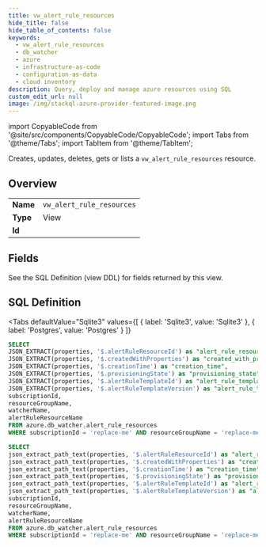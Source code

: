 ```yaml
--- 
title: vw_alert_rule_resources
hide_title: false
hide_table_of_contents: false
keywords:
  - vw_alert_rule_resources
  - db_watcher
  - azure
  - infrastructure-as-code
  - configuration-as-data
  - cloud inventory
description: Query, deploy and manage azure resources using SQL
custom_edit_url: null
image: /img/stackql-azure-provider-featured-image.png
---
```


import CopyableCode from '@site/src/components/CopyableCode/CopyableCode';
import Tabs from '@theme/Tabs';
import TabItem from '@theme/TabItem';

Creates, updates, deletes, gets or lists a <code>vw_alert_rule_resources</code> resource.

## Overview
<table><tbody>
<tr><td><b>Name</b></td><td><code>vw_alert_rule_resources</code></td></tr>
<tr><td><b>Type</b></td><td>View</td></tr>
<tr><td><b>Id</b></td><td><CopyableCode code="azure.db_watcher.vw_alert_rule_resources" /></td></tr>
</tbody></table>

## Fields

See the SQL Definition (view DDL) for fields returned by this view.

## SQL Definition

<Tabs
defaultValue="Sqlite3"
values={[
{ label: 'Sqlite3', value: 'Sqlite3' },
{ label: 'Postgres', value: 'Postgres' }
]}
>
<TabItem value="Sqlite3">

```sql
SELECT
JSON_EXTRACT(properties, '$.alertRuleResourceId') as "alert_rule_resource_id",
JSON_EXTRACT(properties, '$.createdWithProperties') as "created_with_properties",
JSON_EXTRACT(properties, '$.creationTime') as "creation_time",
JSON_EXTRACT(properties, '$.provisioningState') as "provisioning_state",
JSON_EXTRACT(properties, '$.alertRuleTemplateId') as "alert_rule_template_id",
JSON_EXTRACT(properties, '$.alertRuleTemplateVersion') as "alert_rule_template_version",
subscriptionId,
resourceGroupName,
watcherName,
alertRuleResourceName
FROM azure.db_watcher.alert_rule_resources
WHERE subscriptionId = 'replace-me' AND resourceGroupName = 'replace-me' AND watcherName = 'replace-me';
```

</TabItem>
<TabItem value="Postgres">

```sql
SELECT
json_extract_path_text(properties, '$.alertRuleResourceId') as "alert_rule_resource_id",
json_extract_path_text(properties, '$.createdWithProperties') as "created_with_properties",
json_extract_path_text(properties, '$.creationTime') as "creation_time",
json_extract_path_text(properties, '$.provisioningState') as "provisioning_state",
json_extract_path_text(properties, '$.alertRuleTemplateId') as "alert_rule_template_id",
json_extract_path_text(properties, '$.alertRuleTemplateVersion') as "alert_rule_template_version",
subscriptionId,
resourceGroupName,
watcherName,
alertRuleResourceName
FROM azure.db_watcher.alert_rule_resources
WHERE subscriptionId = 'replace-me' AND resourceGroupName = 'replace-me' AND watcherName = 'replace-me';
```

</TabItem>
</Tabs>
